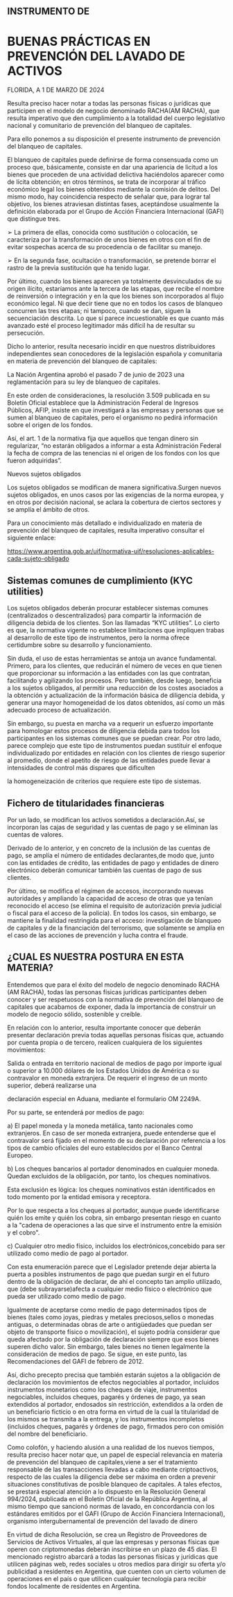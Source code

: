 ## INSTRUMENTO DE

# BUENAS PRÁCTICAS EN PREVENCIÓN DEL LAVADO DE ACTIVOS

FLORIDA, A 1 DE MARZO DE 2024

Resulta preciso hacer notar a todas las personas físicas o jurídicas que participen en el modelo de negocio denominado RACHA(AM RACHA), que resulta imperativo que den cumplimiento a la totalidad del cuerpo legislativo nacional y comunitario de prevención del blanqueo de capitales. 

Para ello ponemos a su disposición el presente instrumento de prevención del blanqueo de capitales. 

El blanqueo de capitales puede definirse de forma consensuada como un proceso que, básicamente, consiste en dar una apariencia de licitud a los bienes que proceden de una actividad delictiva haciéndolos aparecer como de lícita obtención; en otros términos, se trata de incorporar al tráfico económico legal los bienes obtenidos mediante la comisión de delitos. Del mismo modo, hay coincidencia respecto de señalar que, para lograr tal objetivo, los bienes atraviesan distintas fases, aceptándose usualmente la definición elaborada por el Grupo de Acción Financiera Internacional (GAFI) que distingue tres. 

➢ La primera de ellas, conocida como sustitución o colocación, se caracteriza por la transformación de unos bienes en otros con el fin de evitar sospechas acerca de su procedencia o de facilitar su manejo. 

➢ En la segunda fase, ocultación o transformación, se pretende borrar el rastro de la previa sustitución que ha tenido lugar. 

Por último, cuando los bienes aparecen ya totalmente desvinculados de su origen ilícito, estaríamos ante la tercera de las etapas, que recibe el nombre de reinversión o integración y en la que los bienes son incorporados al flujo económico legal. Ni que decir tiene que no en todos los casos de blanqueo concurren las tres etapas; ni tampoco, cuando se dan, siguen la secuenciación descrita. Lo que sí parece incuestionable es que cuanto más avanzado esté el proceso legitimador más difícil ha de resultar su persecución. 

Dicho lo anterior, resulta necesario incidir en que nuestros distribuidores independientes sean conocedores de la legislación española y comunitaria en materia de prevención del blanqueo de capitales: 

La Nación Argentina aprobó el pasado 7 de junio de 2023 una reglamentación para su ley de blanqueo de capitales. 

En este orden de consideraciones, la resolución 3.509 publicada en su Boletín Oficial establece que la Administración Federal de Ingresos Públicos, AFIP, insiste en que investigará a las empresas y personas que se sumen al blanqueo de capitales, pero el organismo no pedirá información sobre el origen de los fondos. 

Así, el art. 1 de la normativa fija que aquellos que tengan dinero sin regularizar, “no estarán obligados a informar a esta Administración Federal la fecha de compra de las tenencias ni el origen de los fondos con los que fueron adquiridas”. 

Nuevos sujetos obligados

Los sujetos obligados se modifican de manera significativa.Surgen nuevos sujetos obligados, en unos casos por las exigencias de la norma europea, y en otros por decisión nacional, se aclara la cobertura de ciertos sectores y se amplía el ámbito de otros. 

Para un conocimiento más detallado e individualizado en materia de prevención del blanqueo de capitales, resulta imperativo consultar el siguiente enlace: 

https://www.argentina.gob.ar/uif/normativa-uif/resoluciones-aplicables-cada-sujeto-obligado 

## Sistemas comunes de cumplimiento (KYC utilities)

Los sujetos obligados deberán procurar establecer sistemas comunes (centralizados o descentralizados) para compartir la información de diligencia debida de los clientes. Son las llamadas “KYC utilities”. Lo cierto es que, la normativa vigente no establece limitaciones que impliquen trabas al desarrollo de este tipo de instrumentos, pero la norma ofrece certidumbre sobre su desarrollo y funcionamiento. 

Sin duda, el uso de estas herramientas se antoja un avance fundamental. Primero, para los clientes, que reducirán el número de veces en que tienen que proporcionar su información a las entidades con las que contratan, facilitando y agilizando los procesos. Pero también, desde luego, beneficia a los sujetos obligados, al permitir una reducción de los costes asociados a la obtención y actualización de la información básica de diligencia debida, y generar una mayor homogeneidad de los datos obtenidos, así como un más adecuado proceso de actualización. 

Sin embargo, su puesta en marcha va a requerir un esfuerzo importante para homologar estos procesos de diligencia debida para todos los participantes en los sistemas comunes que se puedan crear. Por otro lado, parece complejo que este tipo de instrumentos puedan sustituir el enfoque individualizado por entidades en relación con los clientes de riesgo superior al promedio, donde el apetito de riesgo de las entidades puede llevar a intensidades de control más dispares que dificulten

la homogeneización de criterios que requiere este tipo de sistemas. 

## Fichero de titularidades financieras

Por un lado, se modifican los activos sometidos a declaración.Así, se incorporan las cajas de seguridad y las cuentas de pago y se eliminan las cuentas de valores. 

Derivado de lo anterior, y en concreto de la inclusión de las cuentas de pago, se amplía el número de entidades declarantes,de modo que, junto con las entidades de crédito, las entidades de pago y entidades de dinero electrónico deberán comunicar también las cuentas de pago de sus clientes. 

Por último, se modifica el régimen de accesos, incorporando nuevas autoridades y ampliando la capacidad de acceso de otras que ya tenían reconocido el acceso (se elimina el requisito de autorización previa judicial o fiscal para el acceso de la policía). En todos los casos, sin embargo, se mantiene la finalidad restringida para el acceso: investigación de blanqueo de capitales y de la financiación del terrorismo, que solamente se amplía en el caso de las acciones de prevención y lucha contra el fraude. 

## ¿CUAL ES NUESTRA POSTURA EN ESTA MATERIA?

Entendemos que para el éxito del modelo de negocio denominado RACHA (AM RACHA), todas las personas físicas jurídicas participantes deben conocer y ser respetuosos con la normativa de prevención del blanqueo de capitales que acabamos de exponer, dada la importancia de construir un modelo de negocio sólido, sostenible y creíble. 

En relación con lo anterior, resulta importante conocer que deberán presentar declaración previa todas aquellas personas físicas que, actuando por cuenta propia o de tercero, realicen cualquiera de los siguientes movimientos:

Salida o entrada en territorio nacional de medios de pago por importe igual o superior a 10.000 dólares de los Estados Unidos de América o su contravalor en moneda extranjera. De requerir el ingreso de un monto superior, deberá realizarse una

declaración especial en Aduana, mediante el formulario OM 2249A. 

Por su parte, se entenderá por medios de pago:

a) El papel moneda y la moneda metálica, tanto nacionales como extranjeros. En caso de ser moneda extranjera, puede entenderse que el contravalor será fijado en el momento de su declaración por referencia a los tipos de cambio oficiales del euro establecidos por el Banco Central Europeo. 

b) Los cheques bancarios al portador denominados en cualquier moneda. Quedan excluidos de la obligación, por tanto, los cheques nominativos. 

Esta exclusión es lógica: los cheques nominativos están identificados en todo momento por la entidad emisora y receptora. 

Por lo que respecta a los cheques al portador, aunque puede identificarse quién los emite y quién los cobra, sin embargo presentan riesgo en cuanto a la "cadena de operaciones a las que sirve el instrumento entre la emisión y el cobro". 

c) Cualquier otro medio físico, incluidos los electrónicos,concebido para ser utilizado como medio de pago al portador. 

Con esta enumeración parece que el Legislador pretende dejar abierta la puerta a posibles instrumentos de pago que puedan surgir en el futuro dentro de la obligación de declarar, de ahí el concepto tan amplio utilizado, que (debe subrayarse)afecta a cualquier medio físico o electrónico que pueda ser utilizado como medio de pago. 

Igualmente de aceptarse como medio de pago determinados tipos de bienes (tales como joyas, piedras y metales preciosos,sellos o monedas antiguas, o determinadas obras de arte o antigüedades que puedan ser objeto de transporte físico o movilización), el sujeto podría considerar que queda afectado por la obligación de declaración siempre que esos bienes superen dicho valor. Sin embargo, tales bienes no tienen legalmente la consideración de medios de pago. Se sigue, en este punto, las Recomendaciones del GAFI de febrero de 2012. 

Así, dicho precepto precisa que también estarán sujetos a la obligación de declaración los movimientos de efectos negociables al portador, incluidos instrumentos monetarios como los cheques de viaje, instrumentos negociables, incluidos cheques, pagarés y órdenes de pago, ya sean extendidos al portador, endosados sin restricción, extendidos a la orden de un beneficiario ficticio o en otra forma en virtud de la cual la titularidad de los mismos se transmita a la entrega, y los instrumentos incompletos (incluidos cheques, pagarés y órdenes de pago, firmados pero con omisión del nombre del beneficiario.

Como colofón, y haciendo alusión a una realidad de los nuevos tiempos, resulta preciso hacer notar que, un papel de especial relevancia en materia de prevención del blanqueo de capitales,viene a ser el tratamiento responsable de las transacciones llevadas a cabo mediante criptoactivos, respecto de las cuales la diligencia debe ser máxima en orden a prevenir situaciones constitutivas de posible blanqueo de capitales. A tales efectos, se prestará especial atención a lo dispuesto en la Resolución General 994/2024, publicada en el Boletín Oficial de la República Argentina, al mismo tiempo que sancionó normas de lavado, en concordancia con los estándares emitidos por el GAFI (Grupo de Acción Financiera Internacional), organismo intergubernamental de prevención del lavado de dinero 

En virtud de dicha Resolución, se crea un Registro de Proveedores de Servicios de Activos Virtuales, al que las empresas y personas físicas que operen con criptomonedas deberán inscribirse en un plazo de 45 días. El mencionado registro abarcará a todas las personas físicas y jurídicas que utilicen páginas web, redes sociales u otros medios para dirigir su oferta y/o publicidad a residentes en Argentina, que cuenten con un cierto volumen de operaciones en el país o que utilicen cualquier tecnología para recibir fondos localmente de residentes en Argentina. 
